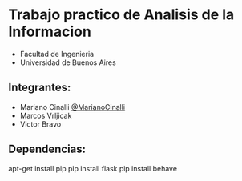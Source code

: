 # Trabajo practico de Analisis de la Informacion

- Facultad de Ingenieria
- Universidad de Buenos Aires

## Integrantes:

- Mariano Cinalli [@MarianoCinalli](https://github.com/MarianoCinalli)
- Marcos Vrljicak
- Victor Bravo

## Dependencias:

apt-get install pip 
pip install flask 
pip install behave 


